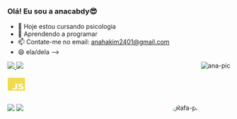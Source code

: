 ### Olá! Eu sou a anacabdy😎

- 🔭 Hoje estou cursando psicologia
- 🌱 Aprendendo a programar
- 📫 Contate-me no email: anahakim2401@gmail.com
- 😄 ela/dela
-->

 <div>
  <a href="https://github.com/anacabdy">
  <img height="180em" src="https://github-readme-stats.vercel.app/api?username=anacabdy&show_icons=true&theme=cobalt&include_all_commits=true&count_private=true"/>
  <img height="180em" src="https://github-readme-stats.vercel.app/api/top-langs/?username=anacabdy&layout=compact&langs_count=7&theme=cobalt"/>
  <img align="right" alt="ana-pic" height="150" src=https://share-cdn.picrew.me/shareImg/org/202201/338224_rVH3FQiq.png
</div>

<div style="display: inline_block"><br>
  <img align="center" alt="Rafa-Js" height="30" width="40" src="https://raw.githubusercontent.com/devicons/devicon/master/icons/javascript/javascript-plain.svg"> 
</div> 
  
  ##

  <div>
  <a href="https://instagram.com/anacabdy" target="_blank"><img src="https://img.shields.io/badge/-Instagram-%23E4405F?style=for-the-badge&logo=instagram&logoColor=white" target="_blank"></a>
  <a href = "mailto:anahakim2401@gmail.com"><img src=https://img.shields.io/badge/Gmail-D14836?style=for-the-badge&logo=gmail&logoColor=white
  </div>
     <img align="right" alt="Rafa-pic" height="150" style="border-radius:50px;" 
